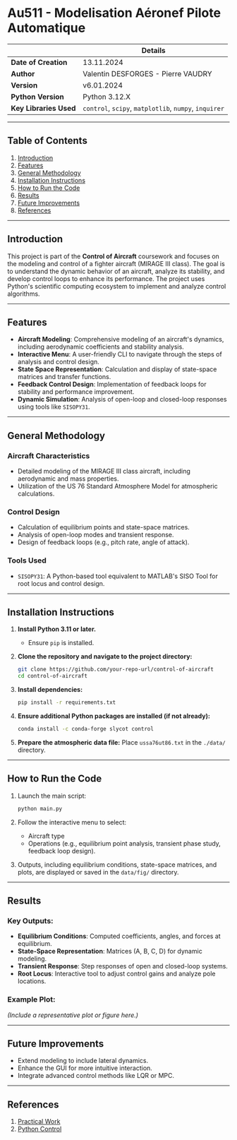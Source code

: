 # Au511 - Modelisation Aéronef Pilote Automatique

|                       | **Details**                                            |
|-----------------------|--------------------------------------------------------|
| **Date of Creation**  | 13.11.2024                                             |
| **Author**            | Valentin DESFORGES - Pierre VAUDRY                     |
| **Version**           | v6.01.2024                                             |
| **Python Version**    | Python 3.12.X                                          |
| **Key Libraries Used**| `control`, `scipy`, `matplotlib`, `numpy`, `inquirer`  |

---

## Table of Contents
1. [Introduction](#introduction)
2. [Features](#features)
3. [General Methodology](#general-methodology)
4. [Installation Instructions](#installation-instructions)
5. [How to Run the Code](#how-to-run-the-code)
6. [Results](#results)
7. [Future Improvements](#future-improvements)
8. [References](#references)

---

## Introduction

This project is part of the **Control of Aircraft** coursework and focuses on the modeling and control of a fighter aircraft (MIRAGE III class). The goal is to understand the dynamic behavior of an aircraft, analyze its stability, and develop control loops to enhance its performance. The project uses Python's scientific computing ecosystem to implement and analyze control algorithms.

---

## Features

- **Aircraft Modeling**: Comprehensive modeling of an aircraft's dynamics, including aerodynamic coefficients and stability analysis.
- **Interactive Menu**: A user-friendly CLI to navigate through the steps of analysis and control design.
- **State Space Representation**: Calculation and display of state-space matrices and transfer functions.
- **Feedback Control Design**: Implementation of feedback loops for stability and performance improvement.
- **Dynamic Simulation**: Analysis of open-loop and closed-loop responses using tools like `SISOPY31`.

---

## General Methodology

### **Aircraft Characteristics**
- Detailed modeling of the MIRAGE III class aircraft, including aerodynamic and mass properties.
- Utilization of the US 76 Standard Atmosphere Model for atmospheric calculations.

### **Control Design**
- Calculation of equilibrium points and state-space matrices.
- Analysis of open-loop modes and transient response.
- Design of feedback loops (e.g., pitch rate, angle of attack).

### **Tools Used**
- `SISOPY31`: A Python-based tool equivalent to MATLAB's SISO Tool for root locus and control design.

---

## Installation Instructions

1. **Install Python 3.11 or later.**
   - Ensure `pip` is installed.

2. **Clone the repository and navigate to the project directory:**
   ```bash
   git clone https://github.com/your-repo-url/control-of-aircraft
   cd control-of-aircraft
   ```

3. **Install dependencies:**
   ```bash
   pip install -r requirements.txt
   ```

4. **Ensure additional Python packages are installed (if not already):**
   ```bash
   conda install -c conda-forge slycot control
   ```

5. **Prepare the atmospheric data file:**
   Place `ussa76ut86.txt` in the `./data/` directory.

---

## How to Run the Code

1. Launch the main script:
   ```bash
   python main.py
   ```

2. Follow the interactive menu to select:
   - Aircraft type
   - Operations (e.g., equilibrium point analysis, transient phase study, feedback loop design).

3. Outputs, including equilibrium conditions, state-space matrices, and plots, are displayed or saved in the `data/fig/` directory.

---

## Results

### Key Outputs:
- **Equilibrium Conditions**: Computed coefficients, angles, and forces at equilibrium.
- **State-Space Representation**: Matrices (A, B, C, D) for dynamic modeling.
- **Transient Response**: Step responses of open and closed-loop systems.
- **Root Locus**: Interactive tool to adjust control gains and analyze pole locations.

### Example Plot:
*(Include a representative plot or figure here.)*

---

## Future Improvements

- Extend modeling to include lateral dynamics.
- Enhance the GUI for more intuitive interaction.
- Integrate advanced control methods like LQR or MPC.

---

## References

1. [Practical Work](.\docs\PracticalWork_ControlOfAricraft2024.pdf)
2. [Python Control](.\docs\pythoncontrol20232024.pdf)
